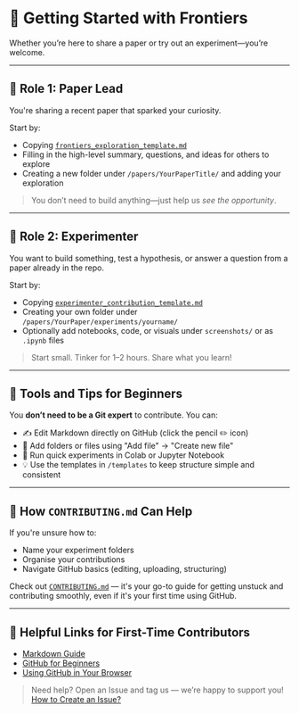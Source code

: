 # 🚀 Getting Started with Frontiers

Whether you’re here to share a paper or try out an experiment—you’re welcome.

---

## 🧭 Role 1: Paper Lead
You're sharing a recent paper that sparked your curiosity.

Start by:
- Copying [`frontiers_exploration_template.md`](./templates/frontiers_exploration_template.md)
- Filling in the high-level summary, questions, and ideas for others to explore
- Creating a new folder under `/papers/YourPaperTitle/` and adding your exploration

> You don’t need to build anything—just help us *see the opportunity*.

---

## 🧪 Role 2: Experimenter
You want to build something, test a hypothesis, or answer a question from a paper already in the repo.

Start by:
- Copying [`experimenter_contribution_template.md`](./templates/experimenter_contribution_template.md)
- Creating your own folder under `/papers/YourPaper/experiments/yourname/`
- Optionally add notebooks, code, or visuals under `screenshots/` or as `.ipynb` files

> Start small. Tinker for 1–2 hours. Share what you learn!

---

## 🧰 Tools and Tips for Beginners

You **don’t need to be a Git expert** to contribute. You can:
- ✍️ Edit Markdown directly on GitHub (click the pencil ✏️ icon)
- 📁 Add folders or files using "Add file" → "Create new file"
- 🧪 Run quick experiments in Colab or Jupyter Notebook
- 💡 Use the templates in `/templates` to keep structure simple and consistent

---

## 📘 How `CONTRIBUTING.md` Can Help

If you're unsure how to:
- Name your experiment folders
- Organise your contributions
- Navigate GitHub basics (editing, uploading, structuring)

Check out [`CONTRIBUTING.md`](./CONTRIBUTING.md) — it's your go-to guide for getting unstuck and contributing smoothly, even if it's your first time using GitHub.

---

## 📎 Helpful Links for First-Time Contributors

- [Markdown Guide](https://www.markdownguide.org/basic-syntax/)
- [GitHub for Beginners](https://skills.github.com/)
- [Using GitHub in Your Browser](https://docs.github.com/en/repositories/working-with-files/managing-files/editing-files)

> Need help? Open an Issue and tag us — we’re happy to support you!
> [How to Create an Issue?](https://docs.github.com/en/issues/tracking-your-work-with-issues/using-issues/creating-an-issue)
